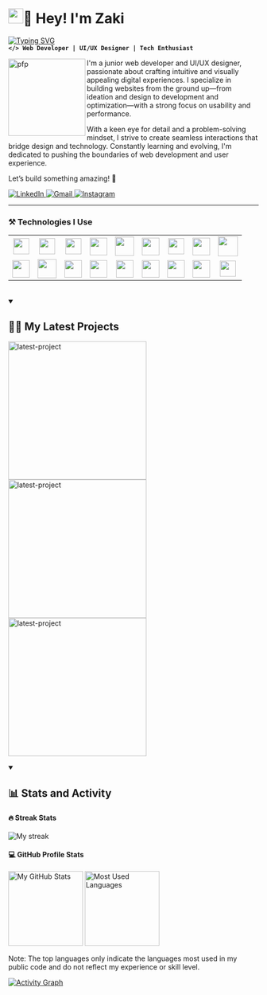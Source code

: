 # <a href="https://github.com/zaki-ramadhan/"><img src="https://raw.githubusercontent.com/MartinHeinz/MartinHeinz/master/wave.gif" width="30px" height="30px" /></a>🌚 Hey! I'm Zaki


[![Typing SVG](https://readme-typing-svg.demolab.com?font=Fira+Code&weight=400&size=30&duration=3300&pause=1000&color=FFCA28&width=900&lines=Passionate+about+web+development+%26+UI%2FUX+design)](https://git.io/typing-svg)
<br/>
**`</> Web Developer | UI/UX Designer | Tech Enthusiast`** 

<a href="https://github.com/zaki-ramadhan/"><img align="left" width="155px" alt="pfp" src="https://i.postimg.cc/Ghv3tGkX/image-1.png" /></a>

I'm a junior web developer and UI/UX designer, passionate about crafting intuitive and visually appealing digital experiences. I specialize in building websites from the ground up—from ideation and design to development and optimization—with a strong focus on usability and performance.

With a keen eye for detail and a problem-solving mindset, I strive to create seamless interactions that bridge design and technology. Constantly learning and evolving, I'm dedicated to pushing the boundaries of web development and user experience.

Let’s build something amazing! 🚀

  <a href="https://www.linkedin.com/in/zaki-ramadhan/">
      <img alt="LinkedIn" title="Connect on LinkedIn" src="https://img.shields.io/badge/LinkedIn-0077B5?style=for-the-badge&logo=linkedin&logoColor=white"/>
  </a>  
  <a href="https://mail.google.com/mail/?view=cm&fs=1&to=zakiram4dhan@gmail.com">
    <img alt="Gmail" title="Send me an email" src="https://img.shields.io/badge/Gmail-D14836?style=for-the-badge&logo=gmail&logoColor=white"/>
  </a>
  <a href="https://www.instagram.com/zqramadhan_">
      <img alt="Instagram" title="Follow on Instagram" src="https://img.shields.io/badge/Instagram-E4405F?style=for-the-badge&logo=instagram&logoColor=white"/>
  </a>
<!--   <a href="https://stackoverflow.com/users/28658705/devz">
      <img alt="Stack Overflow" title="Visit my Stack Overflow" src="https://img.shields.io/badge/Stack%20Overflow-F58025?style=for-the-badge&logo=stackoverflow&logoColor=white"/>
  </a> -->

---
### ⚒️ Technologies I Use

<table>
  <tr>
    <td align="center">
      <a href="https://developer.mozilla.org/docs/Web/HTML">
        <img src="https://cdn.jsdelivr.net/gh/devicons/devicon/icons/html5/html5-plain.svg" height="32px" />
      </a>
    </td>
    <td align="center">
      <a href="https://developer.mozilla.org/docs/Web/CSS">
        <img src="https://cdn.jsdelivr.net/gh/devicons/devicon/icons/css3/css3-plain.svg" height="32px" />
      </a>
    </td>
    <td align="center">
      <a href="https://developer.mozilla.org/docs/Web/JavaScript" >
      <img src="https://cdn.jsdelivr.net/gh/devicons/devicon/icons/javascript/javascript-plain.svg" height="32px" />
    </td>
    <td align="center">
      <a href="https://getbootstrap.com/" >
        <img src="https://cdn.jsdelivr.net/gh/devicons/devicon/icons/bootstrap/bootstrap-original.svg" height="35px" />
      </a>
    </td>
    <td align="center">
      <a href="https://tailwindcss.com/" >
        <img src="https://upload.wikimedia.org/wikipedia/commons/d/d5/Tailwind_CSS_Logo.svg" width="38px" />
      </a>
    </td>
    <td align="center">
      <a href="https://sass-lang.com/" >
        <img src="https://cdn.jsdelivr.net/gh/devicons/devicon/icons/sass/sass-original.svg" height="35px" />
      </a>
    </td>
    <td align="center">
      <a href="https://jquery.com/" >
      <img src="https://cdn.jsdelivr.net/gh/devicons/devicon/icons/jquery/jquery-original.svg" height="32px" />
      </a>
    </td>
    <td align="center">
      <a href="https://react.dev/" >
      <img src="https://cdn.jsdelivr.net/gh/devicons/devicon/icons/react/react-original.svg" height="35px" />
      </a>
    </td>
    <td align="center">
      <a href="https://www.npmjs.com/">
      <img src="https://cdn.jsdelivr.net/gh/devicons/devicon/icons/npm/npm-original-wordmark.svg" height="40px" />
      </a>
    </td>
  </tr>
  <tr>
    <td align="center">
      <a href="https://nodejs.org/">
        <img src="https://cdn.jsdelivr.net/gh/devicons/devicon/icons/nodejs/nodejs-original.svg" height="35px" />
      </a>
    </td>
    <td align="center">
      <a href="https://www.php.net/">
        <img src="https://cdn.jsdelivr.net/gh/devicons/devicon/icons/php/php-original.svg" height="38px" />
      </a>
    </td>
    <td align="center">
      <a href="https://laravel.com/">
        <img src="https://upload.wikimedia.org/wikipedia/commons/9/9a/Laravel.svg" height="35px" />
      </a>
    </td>
    <td align="center">
      <a href="https://www.mysql.com/">
        <img src="https://cdn.jsdelivr.net/gh/devicons/devicon/icons/mysql/mysql-original.svg" height="35px" />
      </a>
    </td>
    <td align="center">
      <a href="https://dart.dev/">
        <img src="https://cdn.jsdelivr.net/gh/devicons/devicon/icons/dart/dart-original.svg" height="35px" />
      </a>
    </td>
    <td align="center">
      <a href="https://flutter.dev/">
        <img src="https://cdn.jsdelivr.net/gh/devicons/devicon/icons/flutter/flutter-original.svg" height="35px" />
      </a>
    </td>
    <td align="center">
      <a href="https://git-scm.com/" >
        <img src="https://cdn.jsdelivr.net/gh/devicons/devicon/icons/git/git-original.svg" height="35px" />
      </a>
    </td>
    <td align="center">
      <a href="https://github.com/">
        <img src="https://cdn.jsdelivr.net/gh/devicons/devicon/icons/github/github-original.svg" height="35px" />
      </a>
    </td>
    <td align="center">
      <a href="https://www.figma.com/">
        <img src="https://cdn.jsdelivr.net/gh/devicons/devicon/icons/figma/figma-original.svg" height="32px" />
      </a>
    </td>
  </tr>
</table>

<br />

<details open>
  <summary><h2>✍🏽 My Latest Projects </h2></summary>
  <p algin="left">
    <a href="https://github.com/zaki-ramadhan/katering-ibu?tab=readme-ov-file#katering-ibu-a-laravel-based-catering-website"><img width="278" src="https://denvercoder1-github-readme-stats.vercel.app/api/pin/?username=zaki-ramadhan&repo=katering-ibu&theme=react&bg_color=282828&title_color=F8D866&hide_border=true&icon_color=F8D866&show_icons=true" alt="latest-project"></a>
    <a href="https://github.com/zaki-ramadhan/tubes_pbo_kel5/tree/main?tab=readme-ov-file#-api-testing-project"><img width="278" src="https://denvercoder1-github-readme-stats.vercel.app/api/pin/?username=zaki-ramadhan&repo=tubes_pbo_kel5&theme=react&bg_color=282828&title_color=F8D866&hide_border=true&icon_color=F8D866&show_icons=true" alt="latest-project"></a>
    <a href="https://github.com/zaki-ramadhan/zaki-portfolio?tab=readme-ov-file#-my-portfolio"><img width="278" src="https://denvercoder1-github-readme-stats.vercel.app/api/pin/?username=zaki-ramadhan&repo=zaki-portfolio&theme=react&bg_color=282828&title_color=F8D866&hide_border=true&icon_color=F8D866&show_icons=true" alt="latest-project"></a>
  </p>
</details>


<details open>
<summary><h2>📊 Stats and Activity</h2></summary> 
  
  #### 🔥 Streak Stats
  
  <p align="left">
    <img title="🔥 Streak Stats" alt="My streak"
      src="https://streak-stats.demolab.com/?user=zaki-ramadhan&theme=gruvbox&hide_border=false"/>
  </p>
  
  #### 💻 GitHub Profile Stats
  <p align="left">
    <img height="150" src="https://github-readme-stats.vercel.app/api?username=zaki-ramadhan&show_icons=true&theme=gruvbox" alt="My GitHub Stats"/>
    <img height="150" src="https://github-readme-stats.vercel.app/api/top-langs/?username=zaki-ramadhan&layout=compact&theme=gruvbox" alt="Most Used Languages"/>
  </p>
  
Note: The top languages only indicate the languages most used in my public code and do not reflect my experience or skill level.

  <!-- link og : https://github.com/ashutosh00710/github-readme-activity-graph-->
  <a href="https://github.com/zaki-ramadhan"><img alt="Activity Graph" src="https://github-readme-activity-graph.vercel.app/graph/?username=zaki-ramadhan&bg_color=282828&color=F8D866&line=F8D866&point=FFFFFF&hide_border=true" /></a>

</details>
